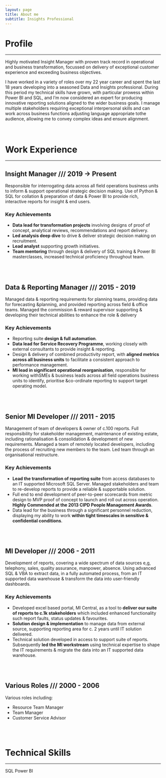 ```yaml
---
layout: page
title: About me
subtitle: Insights Professional
---
```


# Profile
---

Highly motivated Insight Manager with proven track record in operational and business transformation, focussed on delivery of exceptional customer experience and exceeding business objectives.

I have worked in a variety of roles over my 22 year career and spent the last 18 years developing into a seasoned Data and Insights professional. During this period my technical skills have grown, with particular prowess within Power BI and SQL, and I’m now considered an expert for producing innovative reporting solutions aligned to the wider business goals. I manage multiple stakeholders requiring exceptional interpersonal skills and can work across business functions adjusting language appropriate tothe audience, allowing me to convey complex ideas and ensure alignment.
<br />   
<br />   

#  Work Experience
---

## Insight Manager /// 2019 -> Present

Responsible for interrogating data across all field operations business units to inform & support operational strategic decision making. Use of Python & SQL for collation & preparation of 
data & Power BI to provide rich, interactive reports for insight & end users.

### Key Achievements
- **Data lead for transformation projects** involving designs of proof of concept, analytical reviews, recommendations and report delivery.
- **Led analysis deep dive** to drive & deliver strategic decision making on recruitment.
- **Lead analyst** supporting growth initiatives.
- **Team mentoring** through design & delivery of SQL training & Power BI masterclasses, increased technical proficiency throughout team.
<br />   
<br />   
   
## Data & Reporting Manager /// 2015 - 2019

Managed data & reporting requirements for planning teams, providing data for forecasting &planning, and provided reporting across field & office teams. Managed the commission & reward supervisor supporting & developing their technical abilities to enhance the role & delivery

### Key Achievements
- Reporting suite **design & full automation**.
- **Data lead for Service Recovery Programme**, working closely with external consultants to provide insight & reporting. 
- Design & delivery of combined productivity report, with **aligned metrics across all business units** to facilitate a consistent approach to performance management.
- **MI lead in significant operational reorganisation**, responsible for working withSMEs & business leads across all field operations business units to identify, prioritise &co-ordinate reporting to support target operating model.
<br />   
<br />   
   
## Senior MI Developer  /// 2011 - 2015

Management of team of developers & owner of c.100 reports. Full responsibility for stakeholder management, maintenance of existing estate, including rationalisation & consolidation & development of new requirements. Managed a team of remotely located developers, including the process of recruiting new members to the team. Led team through an organisational restructure.

### Key Achievements
- **Lead the transformation of reporting suite** from access databases to an IT supported Microsoft SQL Server. Managed stakeholders and team to re-develop reports to provide a reliable & supportable solution.
- Full end to end development of peer-to-peer scorecards from metric design to MVP proof of concept to launch and roll out across operation. **Highly Commended at the 2013 CIPD People Management Awards**.
- Data lead for the business through a significant personnel reduction, displaying my ability to work **within tight timescales in sensitive & confidential conditions**.
<br />     
<br />
       
## MI Developer  /// 2006 - 2011

Development of reports, covering a wide spectrum of data sources e,g, telephony, sales, quality assurance, manpower, absence. Using advanced SQL & VBA to extract data, in a fully automated process, from an IT supported data warehouse & transform the data into user-friendly dashboards.


### Key Achievements
- Developed excel based portal, MI Central, as a tool to **deliver our suite of reports to c.1k stakeholders** which included enhanced functionality such report faults, status updates & favourites.
- **Solution design & implementation** to manage data from external source, supporting reporting area for c. 2 years until IT solution delivered.
- Technical solution developed in access to support suite of reports. Subsequently **led the MI workstream** using technical expertise to shape the IT requirements & migrate the data into an IT supported data warehouse.
<br />
<br />   
   
## Various Roles  /// 2000 - 2006

Various roles including:

- Resource Team Manager 
- Team Manager 
- Customer Service Advisor
<br />
<br />

#  Technical Skills
---

SQL
Power BI
